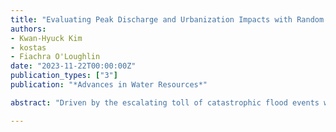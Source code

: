 ```yaml
---
title: "Evaluating Peak Discharge and Urbanization Impacts with Random Forest Regression"
authors:
- Kwan-Hyuck Kim
- kostas
- Fiachra O'Loughlin
date: "2023-11-22T00:00:00Z"
publication_types: ["3"]
publication: "*Advances in Water Resources*"

abstract: "Driven by the escalating toll of catastrophic flood events worldwide, there is an ur-gent need for nuanced insights into flood dynamics that extend beyond conventionaldiscussions of climate change impacts. While the role of climate change in floods hasbeen extensively studied, the influence of land cover change has been comparativelyunderexplored. In addressing this gap, our research harnesses the Random Forest re-gression model to estimate peak discharge across a wide array of watersheds in thecontinental United States, underscoring the profound impact of Impervious SurfaceArea (ISA). A comprehensive array of hydrological and geomorphological variables wereincorporated, and their relative importance assessed. Furthermore, a stepwise regressionapproach, hyper-parameter tuning with k-fold cross validation were employed to refinethe model. Our study spans 602 unregulated watersheds, aggregating over 11,000 obser-vations across diverse geographical and climatic conditions. The findings highlight peakprecipitation and Antecedent Moisture Condition (AMC) as pivotal factors, althoughISA also had a significant impact on peak flow estimation. The model’s robustness wasaffirmed by Nash-Sutcliffe Efficiency (NSE) metrics, with over two-thirds of the datapoints achieving NSE values above 0.9. Our results also confirmed the ISA-peak dis-charge relationship and the model was able to reproduce it with respect to observationsin basins with urban expansion. This work thus unravels the significant role of urbandevelopment in amplifying peak discharge, furnishing a valuable framework for future hydrological modeling and shaping flood risk management strategies."

---
```

